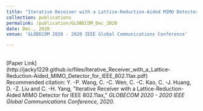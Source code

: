 ```yaml
---
title: "Iterative Receiver with a Lattice-Reduction-Aided MIMO Detector for IEEE 802.11ax"
collection: publications
permalink: /publication/GLOBECOM_Dec_2020
date: Dec., 2020
venue: 'GLOBECOM 2020 - 2020 IEEE Global Communications Conference'

---
```


<br>
[Paper Link](http://jacky1229.github.io/files/Iterative_Receiver_with_a_Lattice-Reduction-Aided_MIMO_Detector_for_IEEE_802.11ax.pdf)
<br>
Recommended citation: Y. -P. Wang, C. -C. Wen, C. -C. Kao, C. -J. Huang, D. -Z. Liu and C. -H. Yang, "Iterative Receiver with a Lattice-Reduction-Aided MIMO Detector for IEEE 802.11ax," <i>GLOBECOM 2020 - 2020 IEEE Global Communications Conference<i>, 2020.